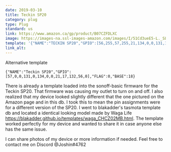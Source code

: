 ```yaml
---
date: 2019-03-10
title: Teckin SP20
category: plug
type: Plug
standard: us
link: https://www.amazon.ca/gp/product/B07CZFDLXC
image: https://images-na.ssl-images-amazon.com/images/I/51Cd3ueE5-L._SL1001_.jpg
template: '{"NAME":"TECKIN SP20","GPIO":[56,255,57,255,21,134,0,0,131,17,132,0,0],"FLAG":0,"BASE":45}' 
link_alt: 
---
```


Alternative template 

`{"NAME":"Teckin SP20","GPIO":[57,0,0,131,0,134,0,0,21,17,132,56,0],"FLAG":0,"BASE":18}`

There is already a template loaded into the sonoff-basic firmware for the Teckin SP20. That firmware was causing my outlet to turn on and off. I also realized that my device looked slightly different that the one pictured on the Amazon page and in this db. I took this to mean the pin assignments were for a different version of the SP20. I went to blakadder's tasmota template db and located a identical looking model made by Waga Life https://blakadder.github.io/templates/waga_CHCZ02MB.html. The template worked perfectly for my device and wanted to share it in case anyone else has the same issue. 

I can share photos of my device or more information if needed. Feel free to contact me on Discord @Joshin#4762





